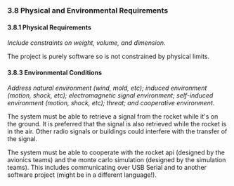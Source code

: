 ### 3.8 Physical and Environmental Requirements

#### 3.8.1 Physical Requirements

*Include constraints on weight, volume, and dimension.*

The project is purely software so is not constrained by physical limits.

#### 3.8.3 Environmental Conditions

*Address natural environment (wind, mold, etc); induced environment (motion, shock, etc); electromagnetic signal environment; self-induced environment (motion, shock, etc); threat; and cooperative environment.*

The system must be able to retrieve a signal from the rocket while it's on the ground. It is preferred that the signal is also retrieved while the rocket is in the air. Other radio signals or buildings could interfere with the transfer of the signal.

The system must be able to cooperate with the rocket api (designed by the avionics teams) and the monte carlo simulation (designed by the simulation teams). This includes communicating over USB Serial and to another software project (might be in a different language!).